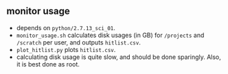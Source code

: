 monitor usage
-------------

+ depends on `python/2.7.13_sci_01`.
+ `monitor_usage.sh` calculates disk usages (in GB) for `/projects` and `/scratch` per user, and outputs `hitlist.csv`.
+ `plot_hitlist.py` plots `hitlist.csv`.
+ calculating disk usage is quite slow, and should be done sparingly. Also, it is best done as root.
